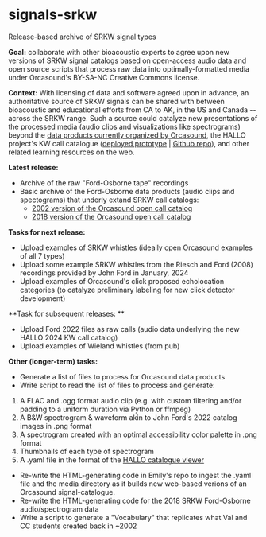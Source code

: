 # signals-srkw

Release-based archive of SRKW signal types

**Goal:** collaborate with other bioacoustic experts to agree upon new versions of SRKW signal catalogs based on open-access audio data and open source scripts that process raw data into optimally-formatted media under Orcasound's BY-SA-NC Creative Commons license. 

**Context:** With licensing of data and software agreed upon in advance, an authoritative source of SRKW signals can be shared with between bioacoustic and educational efforts from CA to AK, in the US and Canada -- across the SRKW range. Such a source could catalyze new presentations of the processed media (audio clips and visualizations like spectrograms) beyond the [data products currently organized by Orcasound](https://orcasound.net/data/product/), the HALLO project's KW call catalogue ([deployed prototype](https://orca.research.sfu.ca/catalogue/) | [Github repo](https://github.com/coastal-science/call-catalog-viewer)), and other related learning resources on the web.

**Latest release:**

- Archive of the raw "Ford-Osborne tape" recordings
- Basic archive of the Ford-Osborne data products (audio clips and spectograms) that underly extand SRKW call catalogs:
  - [2002 version of the Orcasound open call catalog](https://www.orcasound.net/FordOsborneVocabulary/_SouthernVocabularyTable.html)
  - [2018 version of the Orcasound open call catalog](https://www.orcasound.net/data/product/SRKW/call-catalog/srkw-orca-call-catalog.html)

**Tasks for next release:**

- Upload examples of SRKW whistles (ideally open Orcasound examples of all 7 types)
- Upload some example SRKW whistles from the Riesch and Ford (2008) recordings provided by John Ford in January, 2024
- Upload examples of Orcasound's click proposed echolocation categories (to catalyze preliminary labeling for new click detector development)

**Task for subsequent releases: **
- Upload Ford 2022 files as raw calls (audio data underlying the new HALLO 2024 KW call catalog)
- Upload examples of Wieland whistles (from pub)

**Other (longer-term) tasks:**
- Generate a list of files to process for Orcasound data products
- Write script to read the list of files to process and generate:

1. A FLAC and .ogg format audio clip (e.g. with custom filtering and/or padding to a uniform duration via Python or ffmpeg)
2. A B&W spectrogram & waveform akin to John Ford's 2022 catalog images in .png format
3. A spectrogram created with an optimal accessibility color palette in .png format
4. Thumbnails of each type of spectrogram 
5. A .yaml file in the format of the [HALLO catalogue viewer](https://github.com/coastal-science/call-catalog-viewer)

- Re-write the HTML-generating code in Emily's repo to ingest the .yaml file and the media directory as it builds new web-based verions of an Orcasound signal-catalogue.
- Re-write the HTML-generating code for the 2018 SRKW Ford-Osborne audio/spectrogram data
- Write a script to generate a "Vocabulary" that replicates what Val and CC students created back in ~2002


